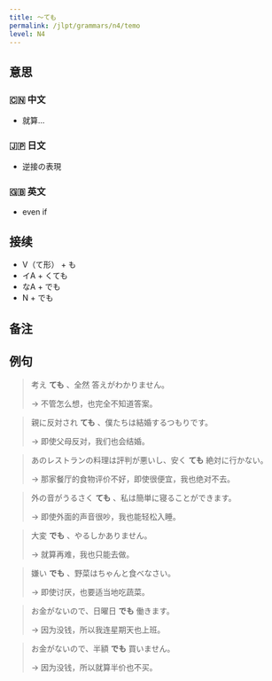 ```yaml
---
title: 〜ても
permalink: /jlpt/grammars/n4/temo
level: N4
---
```


## 意思

### 🇨🇳 中文

- 就算...

### 🇯🇵 日文

- 逆接の表現

### 🇬🇧 英文

- even if

## 接续

- V（て形） + も
- イA + くても
- なA + でも
- N + でも

## 备注


## 例句

> 考え **ても** 、全然 答えがわかりません。
>
> → 不管怎么想，也完全不知道答案。

> 親に反対され **ても** 、僕たちは結婚するつもりです。
>
> → 即使父母反对，我们也会结婚。

> あのレストランの料理は評判が悪いし、安く **ても** 絶対に行かない。
>
> → 那家餐厅的食物评价不好，即使很便宜，我也绝对不去。

> 外の音がうるさく **ても** 、私は簡単に寝ることができます。
>
> → 即使外面的声音很吵，我也能轻松入睡。

> 大変 **でも** 、やるしかありません。
>
> → 就算再难，我也只能去做。

> 嫌い **でも** 、野菜はちゃんと食べなさい。
>
> → 即使讨厌，也要适当地吃蔬菜。

> お金がないので、日曜日 **でも** 働きます。
>
> → 因为没钱，所以我连星期天也上班。

> お金がないので、半額 **でも** 買いません。
>
> → 因为没钱，所以就算半价也不买。


